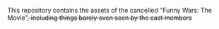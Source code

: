 This repository contains the assets of the cancelled "Funny Wars: The Movie"~~, including things barely even seen by the cast members~~
